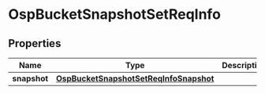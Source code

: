 # OspBucketSnapshotSetReqInfo

## Properties
Name | Type | Description | Notes
------------ | ------------- | ------------- | -------------
**snapshot** | [**OspBucketSnapshotSetReqInfoSnapshot**](OspBucketSnapshotSetReqInfoSnapshot.md) |  |  [optional]
